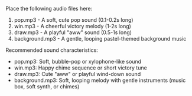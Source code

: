 Place the following audio files here:

1. pop.mp3 - A soft, cute pop sound (0.1-0.2s long)
2. win.mp3 - A cheerful victory melody (1-2s long)
3. draw.mp3 - A playful "aww" sound (0.5-1s long)
4. background.mp3 - A gentle, looping pastel-themed background music

Recommended sound characteristics:

-   pop.mp3: Soft, bubble-pop or xylophone-like sound
-   win.mp3: Happy chime sequence or short victory tune
-   draw.mp3: Cute "aww" or playful wind-down sound
-   background.mp3: Soft, looping melody with gentle instruments (music box, soft synth, or chimes)
